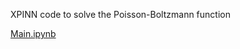 
XPINN code to solve the Poisson-Boltzmann function

<p align='left'>  <a href='https://nbviewer.org/github/bem4solvation/XPINNS/blob/master/Main.ipynb' target=_blank>Main.ipynb</a></p>

